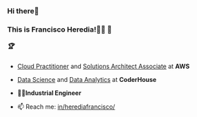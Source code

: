 ### Hi there👋

### This is Francisco Heredia!👨‍💻 :mate:

##### :trophy:
- [Cloud Practitioner](https://www.credly.com/badges/49529c24-45c2-42ff-b838-9c0c1ff04828/public_url) and [Solutions Architect Associate](https://www.credly.com/badges/288f86bb-f1e4-4e30-a4db-cbb105996f1b/public_url) at **AWS**
- [Data Science](https://www.coderhouse.com/certificados/62fb0695dddf3400b3a43200) and [Data Analytics](https://www.coderhouse.com/certificados/621a8229323f420025fc12f5) at **CoderHouse**
- 👨‍🎓**Industrial Engineer**

- 📫 Reach me: [in/herediafrancisco/](https://www.linkedin.com/in/herediafrancisco/)

